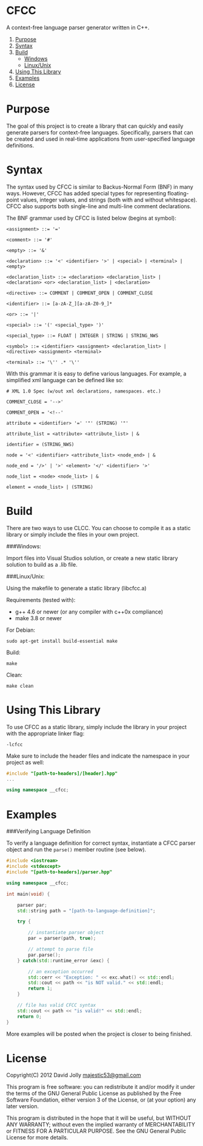 CFCC
========

A context-free language parser generator written in C++.

1. [Purpose](https://github.com/majestic53/CFCC#purpose)
2. [Syntax](https://github.com/majestic53/CFCC#syntax)
5. [Build](https://github.com/majestic53/CFCC#build)
	* [Windows](https://github.com/majestic53/CFCC#windows)
	* [Linux/Unix](https://github.com/majestic53/CFCC#linux-unix)
6. [Using This Library](https://github.com/majestic53/CFCC#using-this-library)
7. [Examples](https://github.com/majestic53/CFCC#examples)
8. [License](https://github.com/majestic53/CFCC#license)

Purpose
========

The goal of this project is to create a library that can quickly and easily generate parsers for context-free languages. Specifically, parsers that can be created and used in real-time applications from user-specified language definitions.

Syntax
======

The syntax used by CFCC is similar to Backus-Normal Form (BNF) in many ways. However, CFCC has added special types for representing floating-point values, integer values, and strings (both with and without whitespace). CFCC also supports both single-line and multi-line comment declarations.

The BNF grammar used by CFCC is listed below (begins at symbol):
```
<assignment> ::= '='

<comment> ::= '#'

<empty> ::= '&'

<declaration> ::= '<' <identifier> '>' | <special> | <terminal> | <empty>

<declaration_list> ::= <declaration> <declaration_list> | <declaration> <or> <declaration_list> | <declaration>

<directive> ::= COMMENT | COMMENT_OPEN | COMMENT_CLOSE

<identifier> ::= [a-zA-Z_][a-zA-Z0-9_]*

<or> ::= '|'

<special> ::= '(' <special_type> ')'

<special_type> ::= FLOAT | INTEGER | STRING | STRING_NWS

<symbol> ::= <identifier> <assignment> <declaration_list> | <directive> <assignment> <terminal>

<terminal> ::= '\'' .* '\''
```

With this grammar it is easy to define various languages. For example, a simplified xml language can be defined like so:
```
# XML 1.0 Spec (w/out xml declarations, namespaces. etc.)

COMMENT_CLOSE = '-->'

COMMENT_OPEN = '<!--'

attribute = <identifier> '=' '"' (STRING) '"'

attribute_list = <attribute> <attribute_list> | &

identifier = (STRING_NWS)

node = '<' <identifier> <attribute_list> <node_end> | &

node_end = '/>' | '>' <element> '</' <identifier> '>'

node_list = <node> <node_list> | &

element = <node_list> | (STRING)
```

Build
======

There are two ways to use CLCC. You can choose to compile it as a static library or simply include the files in your own project.

###Windows:

Import files into Visual Studios solution, or create a new static library solution to build as a .lib file.

###Linux/Unix:

Using the makefile to generate a static library (libcfcc.a)

Requirements (tested with):
* g++ 4.6 or newer (or any compiler with c++0x compliance)
* make 3.8 or newer

For Debian:
```
sudo apt-get install build-essential make
```

Build:
```
make
```

Clean:
```
make clean
```

Using This Library
======

To use CFCC as a static library, simply include the library in your project with the appropriate linker flag:
```
-lcfcc
```

Make sure to include the header files and indicate the namespace  in your project as well:
```cpp
#include "[path-to-headers]/[header].hpp"
...

using namespace __cfcc;
```

Examples
======

###Verifying Language Definition

To verify a language definition for correct syntax, instantiate a CFCC parser object and run the ```parse()``` member routine (see below).

```cpp
#include <iostream>
#include <stdexcept>
#include "[path-to-headers]/parser.hpp"

using namespace __cfcc;

int main(void) {

	parser par;
	std::string path = "[path-to-language-definition]";

	try {

		// instantiate parser object
		par = parser(path, true);

		// attempt to parse file
		par.parse();
	} catch(std::runtime_error &exc) {

		// an exception occurred
		std::cerr << "Exception: " << exc.what() << std::endl;
		std::cout << path << "is NOT valid." << std::endl;
		return 1;
	}

	// file has valid CFCC syntax
	std::cout << path << "is valid!" << std::endl;
	return 0;
}
```

More examples will be posted when the project is closer to being finished.

License
======

Copyright(C) 2012 David Jolly <majestic53@gmail.com>

This program is free software: you can redistribute it and/or modify
it under the terms of the GNU General Public License as published by
the Free Software Foundation, either version 3 of the License, or
(at your option) any later version.

This program is distributed in the hope that it will be useful,
but WITHOUT ANY WARRANTY; without even the implied warranty of
MERCHANTABILITY or FITNESS FOR A PARTICULAR PURPOSE.  See the
GNU General Public License for more details.

